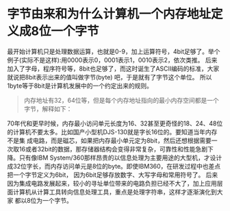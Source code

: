 # 字节由来和为什么计算机一个内存地址定义成8位一个字节

最开始计算机只是处理数据运算，也就是0-9，加上运算符号，4bit足够了。举个例子(实际不是这样):用0000表示0，0001表示1，0010表示2，依次类推。
后来加入了字母，程序符号等，8bit也足够了，而这时诞生了ASCII编码的标准，大家就说把8bit表示出来的值叫做字节(byte)
吧，于是就有了字节这个单位。
所以1byte等于8bit是计算机发展中的一个约定出来的规则。

> 内存地址有32，64位等，但是每个内存地址指向的最小内存空间都是一个字节，解释如下：

70年代和更早时候，内存最小访问单元长度为16、32甚至更奇怪的18、24、48位的计算机不要太多。比如国产小型机DJS-130就是字长16位的。要知道当年内存不是集
成电路，而是磁芯，如果把内存最小单元定为8bit，然后还想根据需要一次取16或者32bit的数据，那存储器结构会变得非常复杂，可靠性和性能急剧下降。只有像IBM
System/360那样昂贵的以信息处理为主要用途的大型机，才设计成32位字长，而内存访问单元是8位的byte。即使IBM360，在研发过程中也差点把一个字节定义为6bit，
因为6bit足够存放数字、大写字母和常用符号了。
后来因为集成电路发展起来，较小的寻址单位带来的电路负担已经不大了，加上应用层面计算机从计算工具转向信息处理工具，重点是处理字符串，这样才逐渐演化到大家
都以8位为一个字节。
